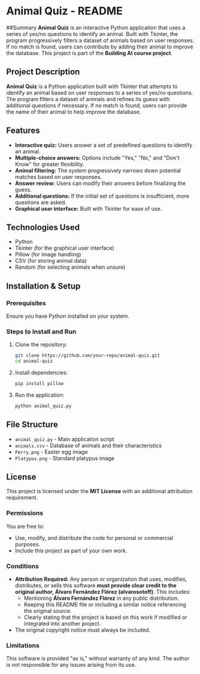 # **Animal Quiz - README**

##Summary
**Animal Quiz** is an interactive Python application that uses a series of yes/no questions to identify an animal. Built with Tkinter, the program progressively filters a dataset of animals based on user responses. If no match is found, users can contribute by adding their animal to improve the database. This project is part of the **Building AI course project**.

## Project Description
**Animal Quiz** is a Python application built with Tkinter that attempts to identify an animal based on user responses to a series of yes/no questions. The program filters a dataset of animals and refines its guess with additional questions if necessary. If no match is found, users can provide the name of their animal to help improve the database.

## Features
- **Interactive quiz:** Users answer a set of predefined questions to identify an animal.
- **Multiple-choice answers:** Options include "Yes," "No," and "Don't Know" for greater flexibility.
- **Animal filtering:** The system progressively narrows down potential matches based on user responses.
- **Answer review:** Users can modify their answers before finalizing the guess.
- **Additional questions:** If the initial set of questions is insufficient, more questions are asked.
- **Graphical user interface:** Built with Tkinter for ease of use.

## Technologies Used
- Python
- Tkinter (for the graphical user interface)
- Pillow (for image handling)
- CSV (for storing animal data)
- Random (for selecting animals when unsure)

## Installation & Setup

### Prerequisites
Ensure you have Python installed on your system.

### Steps to Install and Run
1. Clone the repository:
   ```bash
   git clone https://github.com/your-repo/animal-quiz.git
   cd animal-quiz
   ```
2. Install dependencies:
   ```bash
   pip install pillow
   ```
3. Run the application:
   ```bash
   python animal_quiz.py
   ```

## File Structure
- `animal_quiz.py` - Main application script
- `animals.csv` - Database of animals and their characteristics
- `Perry.png` - Easter egg image
- `Platypus.png` - Standard platypus image

## License
This project is licensed under the **MIT License** with an additional attribution requirement.

### Permissions
You are free to:
- Use, modify, and distribute the code for personal or commercial purposes.
- Include this project as part of your own work.

### Conditions
- **Attribution Required:** Any person or organization that uses, modifies, distributes, or sells this software **must provide clear credit to the original author, Álvaro Fernández Flórez (alvarosotoff)**. This includes:
  - Mentioning **Álvaro Fernández Flórez** in any public distribution.
  - Keeping this README file or including a similar notice referencing the original source.
  - Clearly stating that the project is based on this work if modified or integrated into another project.
- The original copyright notice must always be included.

### Limitations
This software is provided "as is," without warranty of any kind. The author is not responsible for any issues arising from its use.

